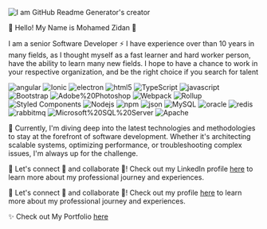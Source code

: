 ![I am GitHub Readme Generator's creator](https://lh3.googleusercontent.com/fife/ALs6j_Fqk9iijHXmF6JAUSipru1zO2yPzqNUTIsL4v3z8oA9CvKdDI9jyQa3NqmH2ttyZ_7sN1xWUEqq8bs0WOqb-m6gVKUeMPYCif50jTrDZeqxM64UKR5RjVTcA4OU2V4vrYDsK9sHAU1fJEAhu25QZwL6SSegUrDbUWMe5WFSl4IQAcgfrleKoLqxwUqd-9qIwS2Q_LeO7r337QlTaOjgarYcVHd-CZUWO6_QwH7Up0eUHUMcfciYlzsJ8GmaA4gitOYGNATHPVZ3o6HLIcBVFVqjky64--G7su-wyMZFeau70jLSzU607ag0sx0o7WXCDH65FnO9HaeKk4KNKJNIazn3L1HAnSvMId9qWZTpa9nL1Sz-XYT1arvAWvHC7mROWZOUf1ZNDksYP33YK-zWgi4b-Qcaak5wpAqsE4KEArh6CBL4WtSNVI8pPxF0zPFh7il6l1EP05ax6V9nwF3UpFCOvOhcqJ7cYrAj4-h-CEiX1XinW-sMS1ZLQwQOb7k12Ibe5YUlmn4LwhOAZMWCVGFUTVAqNkfEEjV43CyIz0yxsDD3f54eJaIQ3OZHfbH_VKffB6p_NNhjNrjVSXSiMfdqaNnd_Tb3cSpejD_2ZdOBTfSzr4ukRI7V3KghLXsOA_da_qsSkvG74crK4TlYVgfrYCZlj2Mpk6XtI1O90ILqlI1DMhAlf4Eipn1KHvZvY5PNWu5jaVj04N0xT2SZFmPv9ssV-zxw7MQdAlxGYnt3cJHY8DcTLzq2-6zaNjIvD4xOZePefkUerBo6A5_zxACeYuPJ92SS70wGNxYKm3s8koTh-2mO-rZgE2J8iIJ9M_s343Vm1PlEPQhXVOl7EI6BpiGHOx1u5HJ9MCzr8r2Yqw4NFLOmfxa6WuQHeadW8qqtBmAdp4--bO88hQ4aWyhsDBKeFc0fuvV99CI4ioDpEiz7eoeIXz--6bxf2CeqsLM4PEqP85fn_QFtjUgl5UHb9ntwKo_ksyuG6tBzPUu-Zlhx9l4XwC6JIlpirY36vmkWLq1F28uGlI2U4mAKq3ldlHOZqQ3O1WR7X4C4DYZI9Ne9z7J8Ih1SV0ggNXuHf5-lboe3wJ2wxM4wrHKGlh2ajWOZw7n0tx5qGwFh0wroVwM9JHwmuvYzJoF4UFRXrCSWCs7yagoBgSretG9Gl7UfmIO42JbCu2P66fNaDa2BEw0HazgwlP9-2souSe51NYLzqjt7Kqky2x_1SyR6pV9xnDn6_WgVaGmLbwHoeox72emMyPG0fyzhhT2cc9qT4LhuWjNTWyhGRwGCzm8XdQ-ccuz13QBqNddMuiIX5eeudQtPQk6tXZMqF4yiGVGLzXK_-hcsvrpEbVGi2hpn28v2Q3FgcmvH855Q7Y91dS3CHPX8m2_jJKAw4evhf_EbjbHYacEHxW2oGUeO_8hBb0zzpLovqTWokO-A_Uz9X0JIa_OdCdtA1o_a5sqBuiUa_D71Tc1qfTFgh8greabbPu-ko6hBH6fGQAT0tWqEPH0KlDrgB4BeDGU8nuzmwMjrBdrhfFBrnBgd8aCxoxrHlBooMYJ8-ZTywEc1QcB-8Gf1BQ9KxMkx0fZjrGqCwIjvSKrHM-5-qT1V=w1920-h868)

👋 Hello! My Name is Mohamed Zidan 👋

I am a senior Software Developer ⚡ I have experience over than 10 years in many fields, as I thought myself as a fast learner and hard worker person, have the ability to learn many new fields.
I hope to have a chance to work in your respective organization, and be the right choice if you search for talent

<img alt="angular" src="https://img.shields.io/badge/-Angular-DD0031?style=flat-square&amp;logo=angular&amp;logoColor=white" style="max-width: 100%;"> <img alt="Ionic" src="https://img.shields.io/badge/Ionic-3880FF?style=flat-square&logo=Ionic&logoColor=black" style="max-width: 100%;"> <img alt="electron" src="https://img.shields.io/badge/Electron-2B2E3A?style=flat-square&logo=electron&logoColor=9FEAF9" style="max-width: 100%;">
<img alt="html5" src="https://img.shields.io/badge/-HTML5-E34F26?style=flat-square&amp;logo=html5&amp;logoColor=white" style="max-width: 100%;"> <img alt="TypeScript" src="https://img.shields.io/badge/-TypeScript-007ACC?style=flat-square&amp;logo=typescript&amp;logoColor=white" style="max-width: 100%;"> <img alt="javascript" src="https://img.shields.io/badge/JavaScript-323330?style=flat-square&amp;logo=javascript&amp;logoColor=F7DF1E" style="max-width: 100%;"> <img alt="Bootstrap" src="https://img.shields.io/badge/Bootstrap-563D7C?style=flat-square&logo=bootstrap&logoColor=white" style="max-width: 100%;"> <img alt="Adobe%20Photoshop" src="https://img.shields.io/badge/Adobe%20Photoshop-31A8FF?style=flat-square&logo=Adobe%20Photoshop&logoColor=black" style="max-width: 100%;"> <img alt="Webpack" src="https://img.shields.io/badge/-Webpack-8DD6F9?style=flat-square&amp;logo=webpack&amp;logoColor=white" style="max-width: 100%;"> <img alt="Rollup" src="https://img.shields.io/badge/-Rollup-EC4A3F?style=flat-square&amp;logo=rollup.js&amp;logoColor=white" style="max-width: 100%;"> <img alt="Styled Components" src="https://img.shields.io/badge/-Styled_Components-db7092?style=flat-square&amp;logo=styled-components&amp;logoColor=white" style="max-width: 100%;">  <img alt="Nodejs" src="https://img.shields.io/badge/-Nodejs-43853d?style=flat-square&amp;logo=Node.js&amp;logoColor=white" style="max-width: 100%;"> 
<img alt="npm" src="https://img.shields.io/badge/-NPM-CB3837?style=flat-square&amp;logo=npm&amp;logoColor=white" style="max-width: 100%;"> 
<img alt="json" src="https://img.shields.io/badge/json-5E5C5C?style=flat-square&logo=json&logoColor=white" style="max-width: 100%;"> <img alt="MySQL" src="https://img.shields.io/badge/MySQL-005C84?style=flat-square&logo=mysql&logoColor=black" style="max-width: 100%;"> <img alt="oracle" src="https://img.shields.io/badge/Oracle-F80000?style=flat-square&logo=oracle&logoColor=black" style="max-width: 100%;"> <img alt="redis" src="https://img.shields.io/badge/redis-%23DD0031.svg?style=flat-square&logo=redis&logoColor=white" style="max-width: 100%;">  <img alt="rabbitmq" src="https://img.shields.io/badge/rabbitmq-%23FF6600.svg?&style=flat-square&logo=rabbitmq&logoColor=white" style="max-width: 100%;"> <img alt="Microsoft%20SQL%20Server" src="https://img.shields.io/badge/Microsoft%20SQL%20Server-CC2927?style=flat-square&logo=microsoft%20sql%20server&logoColor=white" style="max-width: 100%;"> <img alt="Apache" src="https://img.shields.io/badge/Apache-D22128?style=flat-square&logo=Apache&logoColor=white" style="max-width: 100%;">


🚀 Currently, I'm diving deep into the latest technologies and methodologies to stay at the forefront of software development. Whether it's architecting scalable systems, optimizing performance, or troubleshooting complex issues, I'm always up for the challenge.

🌟 Let's connect 💬 and collaborate 👯! Check out my LinkedIn profile [here](https://eg.linkedin.com/in/mohamed-zidan-96912457) to learn more about my professional journey and experiences.
 
🌟 Let's connect 💬 and collaborate 👯! Check out my profile [here](https://wuzzuf.net/me/mohamed-zidan-a0d90e55e9) to learn more about my professional journey and experiences.


✨ Check out My Portfolio [here](https://docs.google.com/presentation/d/1xYAFGfyWgXQ8ayE81yk1ADqPB5vUkJbmrRCOg9EsTdg/edit?usp=drive_link)
<!--
**esmart-mzidan/esmart-mzidan** is a ✨ _special_ ✨ repository because its `README.md` (this file) appears on your GitHub profile.

Here are some ideas to get you started:

- 🔭 I’m currently working on ...
- 🌱 I’m currently learning ...
- 👯 I’m looking to collaborate on ...
- 🤔 I’m looking for help with ...
- 💬 Ask me about ...
- 📫 How to reach me: ...
- 😄 Pronouns: ...
- ⚡ Fun fact: ...
-->
